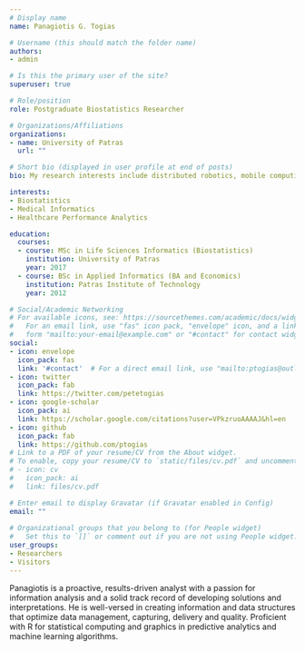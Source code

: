 ```yaml
---
# Display name
name: Panagiotis G. Togias

# Username (this should match the folder name)
authors:
- admin

# Is this the primary user of the site?
superuser: true

# Role/position
role: Postgraduate Biostatistics Researcher

# Organizations/Affiliations
organizations:
- name: University of Patras
  url: ""

# Short bio (displayed in user profile at end of posts)
bio: My research interests include distributed robotics, mobile computing and programmable matter.

interests:
- Biostatistics
- Medical Informatics
- Healthcare Performance Analytics

education:
  courses:
  - course: MSc in Life Sciences Informatics (Biostatistics)
    institution: University of Patras
    year: 2017
  - course: BSc in Applied Informatics (BA and Economics)
    institution: Patras Institute of Technology
    year: 2012

# Social/Academic Networking
# For available icons, see: https://sourcethemes.com/academic/docs/widgets/#icons
#   For an email link, use "fas" icon pack, "envelope" icon, and a link in the
#   form "mailto:your-email@example.com" or "#contact" for contact widget.
social:
- icon: envelope
  icon_pack: fas
  link: '#contact'  # For a direct email link, use "mailto:ptogias@outlook.com".
- icon: twitter
  icon_pack: fab
  link: https://twitter.com/petetogias
- icon: google-scholar
  icon_pack: ai
  link: https://scholar.google.com/citations?user=VPkzruoAAAAJ&hl=en
- icon: github
  icon_pack: fab
  link: https://github.com/ptogias
# Link to a PDF of your resume/CV from the About widget.
# To enable, copy your resume/CV to `static/files/cv.pdf` and uncomment the lines below.  
# - icon: cv
#   icon_pack: ai
#   link: files/cv.pdf

# Enter email to display Gravatar (if Gravatar enabled in Config)
email: ""
  
# Organizational groups that you belong to (for People widget)
#   Set this to `[]` or comment out if you are not using People widget.  
user_groups:
- Researchers
- Visitors
---
```


Panagiotis is a proactive, results-driven analyst with a passion for information analysis and a solid track record of developing solutions and interpretations. He is well-versed in creating information and data structures that optimize data management, capturing, delivery and quality. Proficient with R for statistical computing and graphics in predictive analytics and machine learning algorithms.